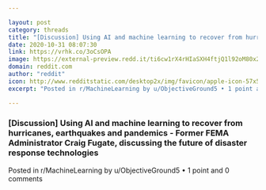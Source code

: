 ```yaml
---

layout: post
category: threads
title: "[Discussion] Using AI and machine learning to recover from hurricanes, earthquakes and pandemics - Former FEMA Administrator Craig Fugate, discussing the future of disaster response technologies"
date: 2020-10-31 08:07:30
link: https://vrhk.co/3oCsOPA
image: https://external-preview.redd.it/ti6cw1rX4rHIaSXH4ftjQ1l92oM80x2XrxxIaf0X3Tc.jpg?width=721&height=377.486910995&auto=webp&crop=721:377.486910995,smart&s=74db93875b32ff8221783c72b415c0197e4a97ad
domain: reddit.com
author: "reddit"
icon: http://www.redditstatic.com/desktop2x/img/favicon/apple-icon-57x57.png
excerpt: "Posted in r/MachineLearning by u/ObjectiveGround5 • 1 point and 0 comments"

---
```


### [Discussion] Using AI and machine learning to recover from hurricanes, earthquakes and pandemics - Former FEMA Administrator Craig Fugate, discussing the future of disaster response technologies

Posted in r/MachineLearning by u/ObjectiveGround5 • 1 point and 0 comments
